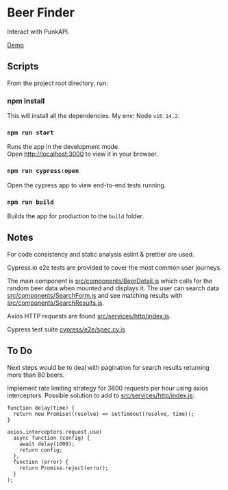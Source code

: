 # Beer Finder

Interact with PunkAPI.

[Demo](https://beer-finder-iota.vercel.app/)

## Scripts

From the project root directory, run:

### npm install

This will install all the dependencies. My env: Node `v16.14.2`.

### `npm run start`

Runs the app in the development mode.\
Open [http://localhost:3000](http://localhost:3000) to view it in your browser.

### `npm run cypress:open`

Open the cypress app to view end-to-end tests running.

### `npm run build`

Builds the app for production to the `build` folder.

## Notes

For code consistency and static analysis eslint & prettier are used.

Cypress.io e2e tests are provided to cover the most common user journeys.

The main component is [src/components/BeerDetail.js](src/components/BeerDetail.js) which calls for the random beer data when mounted and displays it. The user can search data [src/components/SearchForm.js](src/components/SearchForm.js) and see matching results with [src/components/SearchResults.js](src/components/SearchResults.js).

Axios HTTP requests are found [src/services/http/index.js](src/services/http/index.js).

Cypress test suite [cypress/e2e/spec.cy.js](cypress/e2e/spec.cy.js)

## To Do

Next steps would be to deal with pagination for search results returning more than 80 beers.

Implement rate limiting strategy for 3600 requests per hour using axios interceptors. Possible solution to add to [src/services/http/index.js](src/services/http/index.js):

```
function delay(time) {
  return new Promise((resolve) => setTimeout(resolve, time));
}

axios.interceptors.request.use(
  async function (config) {
    await delay(1000);
    return config;
  },
  function (error) {
    return Promise.reject(error);
  }
);
```
